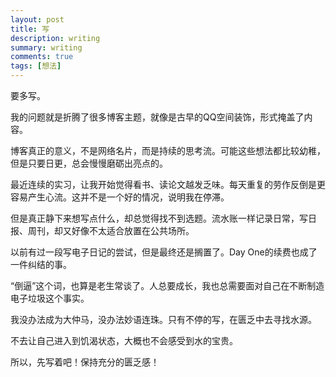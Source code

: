```yaml
---
layout: post
title: 写
description: writing
summary: writing
comments: true
tags: [想法]
---
```


要多写。

我的问题就是折腾了很多博客主题，就像是古早的QQ空间装饰，形式掩盖了内容。

博客真正的意义，不是网络名片，而是持续的思考流。可能这些想法都比较幼稚，但是只要日更，总会慢慢磨砺出亮点的。

最近连续的实习，让我开始觉得看书、读论文越发乏味。每天重复的劳作反倒是更容易产生心流。这并不是一个好的情况，说明我在停滞。

但是真正静下来想写点什么，却总觉得找不到选题。流水账一样记录日常，写日报、周刊，却又好像不太适合放置在公共场所。

以前有过一段写电子日记的尝试，但是最终还是搁置了。Day One的续费也成了一件纠结的事。

“倒逼”这个词，也算是老生常谈了。人总要成长，我也总需要面对自己在不断制造电子垃圾这个事实。

我没办法成为大仲马，没办法妙语连珠。只有不停的写，在匮乏中去寻找水源。

不去让自己进入到饥渴状态，大概也不会感受到水的宝贵。

所以，先写着吧！保持充分的匮乏感！